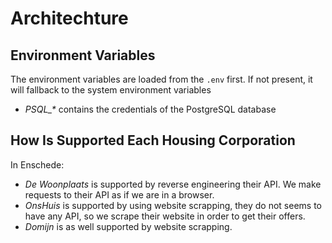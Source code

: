 # Architechture

## Environment Variables

The environment variables are loaded from the `.env` first. If not present, it will fallback to the system environment variables

- _PSQL\_\*_ contains the credentials of the PostgreSQL database

## How Is Supported Each Housing Corporation

In Enschede:

- _De Woonplaats_ is supported by reverse engineering their API. We make requests to their API as if we are in a browser.
- _OnsHuis_ is supported by using website scrapping, they do not seems to have any API, so we scrape their website in order to get their offers.
- _Domijn_ is as well supported by website scrapping.
